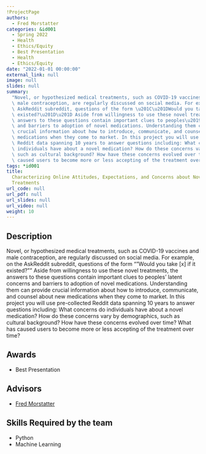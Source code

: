 ```yaml
---
!ProjectPage
authors:
  - Fred Morstatter
categories: &id001
  - Spring 2022
  - Health
  - Ethics/Equity
  - Best Presentation
  - Health
  - Ethics/Equity
date: "2022-01-01 00:00:00"
external_link: null
image: null
slides: null
summary:
  "Novel, or hypothesized medical treatments, such as COVID-19 vaccines and\
  \ male contraception, are regularly discussed on social media. For example, on the\
  \ AskReddit subreddit, questions of the form \u201C\u201DWould you take [x] if it\
  \ existed?\u201D\u201D Aside from willingness to use these novel treatments, the\
  \ answers to these questions contain important clues to peoples\u2019 latent concerns\
  \ and barriers to adoption of novel medications. Understanding them can provide\
  \ crucial information about how to introduce, communicate, and counsel about new\
  \ medications when they come to market. In this project you will use pre-collected\
  \ Reddit data spanning 10 years to answer questions including: What concerns do\
  \ individuals have about a novel medication? How do these concerns vary by demographics,\
  \ such as cultural background? How have these concerns evolved over time? What has\
  \ caused users to become more or less accepting of the treatment over time?"
tags: *id001
title:
  Characterizing Online Attitudes, Expectations, and Concerns about Novel Medical
  Treatments
url_code: null
url_pdf: null
url_slides: null
url_video: null
weight: 10
---
```


## Description

Novel, or hypothesized medical treatments, such as COVID-19 vaccines and male contraception, are regularly discussed on social media. For example, on the AskReddit subreddit, questions of the form “”Would you take [x] if it existed?”” Aside from willingness to use these novel treatments, the answers to these questions contain important clues to peoples’ latent concerns and barriers to adoption of novel medications. Understanding them can provide crucial information about how to introduce, communicate, and counsel about new medications when they come to market. In this project you will use pre-collected Reddit data spanning 10 years to answer questions including: What concerns do individuals have about a novel medication? How do these concerns vary by demographics, such as cultural background? How have these concerns evolved over time? What has caused users to become more or less accepting of the treatment over time?

## Awards

- Best Presentation

## Advisors

- [Fred Morstatter](../../../author/fred-morstatter)

## Skills Required by the team

- Python
- Machine Learning

